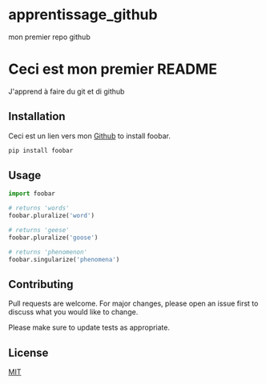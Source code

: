 # apprentissage_github
mon premier repo github
# Ceci est mon premier README

J'apprend à faire du git et di github

## Installation

Ceci est un lien vers mon  [Github](https://github.com/Morjann/apprentissage_github) to install foobar.

```bash
pip install foobar
```

## Usage

```python
import foobar

# returns 'words'
foobar.pluralize('word')

# returns 'geese'
foobar.pluralize('goose')

# returns 'phenomenon'
foobar.singularize('phenomena')
```

## Contributing
Pull requests are welcome. For major changes, please open an issue first to discuss what you would like to change.

Please make sure to update tests as appropriate.

## License
[MIT](https://choosealicense.com/licenses/mit/)
